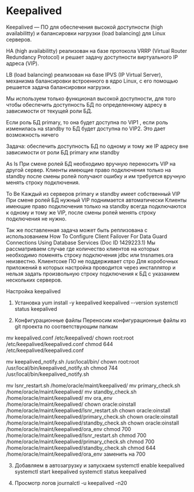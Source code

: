 # Keepalived

Keepalived — ПО для обеспечения высокой доступности (high availabilitty) и балансировки нагрузки (load balancing) для Linux серверов.

HA (high availabilitty) реализован на базе протокола VRRP (Virtual Router Redundancy Protocol) и решает задачу доступности виртуального IP адреса (VIP).

LB (load balancing) реализован на базе IPVS (IP Virtual Server), механизма балансировки встроенного в ядро Linux, с его помощью решается задача балансировки нагрузки.

Мы используем только функционал высокой доступности, для того чтобы обеспечить доступность БД по определенному адресу в зависимости от текущей роли БД. 

Если роль БД primary, то она будет доступна по VIP1 , если роль изменилась на standby то БД будет доступна по VIP2.
Это дает возможность ничего 

Задача: обеспечить доступность БД по одному и тому же IP адресу вне зависимости от роли БД primary или standby

As Is
При смене ролей БД необходимо вручную переносить VIP на другой сервер. 
Клиенты имеющие право подключения только на standby после смены ролей получают ошибку и им требуется вручную менять строку подключения.   

To Be
Каждый из серверов primary и standby имеет собственный VIP 
При смене ролей БД нужный VIP поднимается автоматически 
Клиенты имеющие право подключения только на standby всегда подключаются к одному и тому же VIP, после смены ролей менять строку подключения не нужно.

Так же поставленная задача может быть реплизована с использованием
How To Configure Client Failover For Data Guard Connections Using Database Services (Doc ID 1429223.1)
Мы рассматриваем случае где количество клиентов на которых необходимо поменять строку подключения jdbc или tnsnames.ora неизвестно.
Клиентсоке ПО не поддерживает стро
Для коробочных приложений в которых настройка проводится через инсталлятор и нельзя задать произвольную строку подключения к БД с указанием нескольких серверов.

Настройка keepalived

1. Установка
yum install -y keepalived
keepalived --version
systemctl status keepalived

2. Конфигурационные файлы
Переносим конфигурационные файлы из git проекта по соответствующим папкам

mv keepalived.conf /etc/keepalived/
chown root:root /etc/keepalived/keepalived.conf
chmod 644 /etc/keepalived/keepalived.conf

mv keepalived_notify.sh /usr/local/bin/
chown root:root /usr/local/bin/keepalived_notify.sh 
chmod 744 /usr/local/bin/keepalived_notify.sh

mv lsnr_restart.sh /home/oracle/maint/keepalived/
mv primary_check.sh /home/oracle/maint/keepalived/
mv standby_check.sh /home/oracle/maint/keepalived/
mv ora_env /home/oracle/maint/keepalived/
chown oracle:oinstall /home/oracle/maint/keepalived/lsnr_restart.sh
chown oracle:oinstall /home/oracle/maint/keepalived/primary_check.sh
chown oracle:oinstall /home/oracle/maint/keepalived/standby_check.sh
chown oracle:oinstall /home/oracle/maint/keepalived/ora_env
chmod 700 /home/oracle/maint/keepalived/lsnr_restart.sh
chmod 700 /home/oracle/maint/keepalived/primary_check.sh
chmod 700 /home/oracle/maint/keepalived/standby_check.sh
chmod 644 /home/oracle/maint/keepalived/ora_env
заменить на 700 

3. Добавляем в автозагрузку и запускаем
systemctl enable keepalived
systemctl start keepalived
systemctl status keepalived

4. Просмотр логов
journalctl -u keepalived -n20